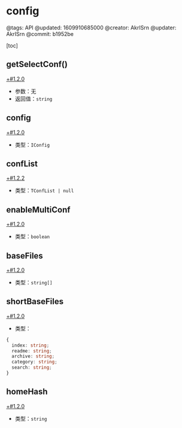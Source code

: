 # config

@tags: API
@updated: 1609910685000
@creator: AkrISrn
@updater: AkrISrn
@commit: b1952be

[toc]

## getSelectConf()

[+#1.2.0](/snippets/version-when-last-update.md)

- 参数：无
- 返回值：`string`

## config

[+#1.2.0](/snippets/version-when-last-update.md)

- 类型：`IConfig`

## confList

[+#1.2.2](/snippets/version-when-last-update.md)

- 类型：`TConfList | null`

## enableMultiConf

[+#1.2.0](/snippets/version-when-last-update.md)

- 类型：`boolean`

## baseFiles

[+#1.2.0](/snippets/version-when-last-update.md)

- 类型：`string[]`

## shortBaseFiles

[+#1.2.0](/snippets/version-when-last-update.md)

- 类型：

```ts
{
  index: string;
  readme: string;
  archive: string;
  category: string;
  search: string;
}
```

## homeHash

[+#1.2.0](/snippets/version-when-last-update.md)

- 类型：`string`
